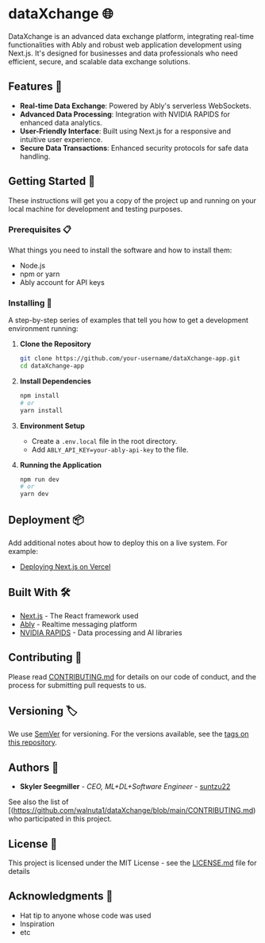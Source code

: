 # dataXchange 🌐

DataXchange is an advanced data exchange platform, integrating real-time functionalities with Ably and robust web application development using Next.js. It's designed for businesses and data professionals who need efficient, secure, and scalable data exchange solutions.

## Features 🚀

- **Real-time Data Exchange**: Powered by Ably's serverless WebSockets.
- **Advanced Data Processing**: Integration with NVIDIA RAPIDS for enhanced data analytics.
- **User-Friendly Interface**: Built using Next.js for a responsive and intuitive user experience.
- **Secure Data Transactions**: Enhanced security protocols for safe data handling.

## Getting Started 🏁

These instructions will get you a copy of the project up and running on your local machine for development and testing purposes.

### Prerequisites 📋

What things you need to install the software and how to install them:
- Node.js
- npm or yarn
- Ably account for API keys


### Installing 🔧

A step-by-step series of examples that tell you how to get a development environment running:

1. **Clone the Repository**
    ```bash
    git clone https://github.com/your-username/dataXchange-app.git
    cd dataXchange-app
    ```

2. **Install Dependencies**
    ```bash
    npm install
    # or
    yarn install
    ```

3. **Environment Setup**
    - Create a `.env.local` file in the root directory.
    - Add `ABLY_API_KEY=your-ably-api-key` to the file.

4. **Running the Application**
    ```bash
    npm run dev
    # or
    yarn dev
    ```

## Deployment 📦

Add additional notes about how to deploy this on a live system. For example:

- [Deploying Next.js on Vercel](https://nextjs.org/docs/deployment)

## Built With 🛠️

- [Next.js](https://nextjs.org/) - The React framework used
- [Ably](https://www.ably.io/) - Realtime messaging platform
- [NVIDIA RAPIDS](https://rapids.ai/) - Data processing and AI libraries

## Contributing 🤝

Please read [CONTRIBUTING.md]() for details on our code of conduct, and the process for submitting pull requests to us.

## Versioning 🏷️

We use [SemVer](http://semver.org/) for versioning. For the versions available, see the [tags on this repository](https://github.com/walnuta1/dataXchange/tags).

## Authors 👥

- **Skyler Seegmiller** - *CEO, ML+DL+Software Engineer* - [suntzu22](https://github.com/suntzu22)

See also the list of [(https://github.com/walnuta1/dataXchange/blob/main/CONTRIBUTING.md) who participated in this project.

## License 📄

This project is licensed under the MIT License - see the [LICENSE.md](https://github.com/walnuta1/dataXchange/blob/main/LICENSE) file for details

## Acknowledgments 🎉

- Hat tip to anyone whose code was used
- Inspiration
- etc
